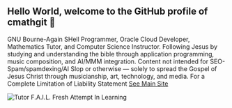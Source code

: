 ## Hello World, welcome to the GitHub profile of cmathgit 👋
GNU Bourne-Again SHell Programmer, Oracle Cloud Developer, Mathematics Tutor, and Computer Science Instructor. Following Jesus by studying and understanding the bible through application programming, music composition, and AI/MMM integration. Content not intended for SEO-Spam/spamdexing/AI Slop or otherwise — solely to spread the Gospel of Jesus Christ through musicianship, art, technology, and media. For a Complete Limitation of Liability Statement [See Main Site](https://cmathgit.github.io)

![Tutor F.A.I.L. Fresh Attempt In Learning](tutor_fail.png "Tutor F.A.I.L. Fresh Attempt In Learning")

<!--
**cmathgit/cmathgit** is a ✨ _special_ ✨ repository because its `README.md` (this file) appears on your GitHub profile.

Here are some ideas to get you started:

- 🔭 I’m currently working on ...
- 🌱 I’m currently learning ...
- 👯 I’m looking to collaborate on ...
- 🤔 I’m looking for help with ...
- 💬 Ask me about ...
- 📫 How to reach me: ...
- 😄 Pronouns: ...
- ⚡ Fun fact: ...
-->
